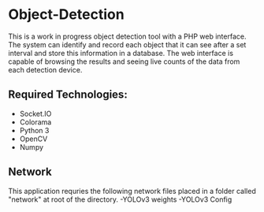 # Object-Detection
This is a work in progress object detection tool with a PHP web interface. The system can identify and record each object that it can see after a set interval and store this information in a database. The web interface is capable of browsing the results and seeing live counts of the data from each detection device.

## Required Technologies:
- Socket.IO
- Colorama
- Python 3
- OpenCV
- Numpy

## Network
This application requries the following network files placed in a folder called "network" at root of the directory.
-YOLOv3 weights
-YOLOv3 Config
